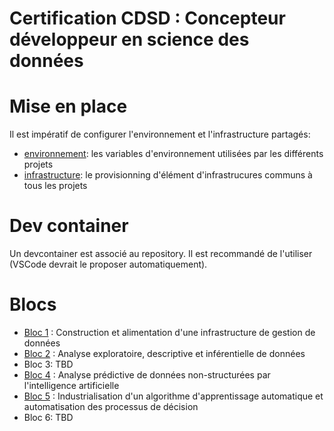# Certification CDSD : Concepteur développeur en science des données

# Mise en place
Il est impératif de configurer l'environnement et l'infrastructure partagés:

- [environnement](.env.sample): les variables d'environnement utilisées par les différents projets
- [infrastructure](common/README.md): le provisionning d'élément d'infrastrucures communs à tous les projets

# Dev container
Un devcontainer est associé au repository.
Il est recommandé de l'utiliser (VSCode devrait le proposer automatiquement).

# Blocs
- [Bloc 1](bloc-1/README.md) : Construction et alimentation d'une infrastructure de gestion de données
- [Bloc 2](bloc-2/README.md) : Analyse exploratoire, descriptive et inférentielle de données
- Bloc 3: TBD
- [Bloc 4](bloc-4/README.md) : Analyse prédictive de données non-structurées par l'intelligence artificielle
- [Bloc 5](bloc-5/README.md) : Industrialisation d'un algorithme d'apprentissage automatique et automatisation des processus de décision
- Bloc 6: TBD
